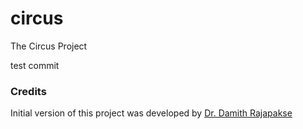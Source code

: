 # circus
The Circus Project

test commit
### Credits

Initial version of this project was developed by [Dr. Damith Rajapakse](https://github.com/damithc)
